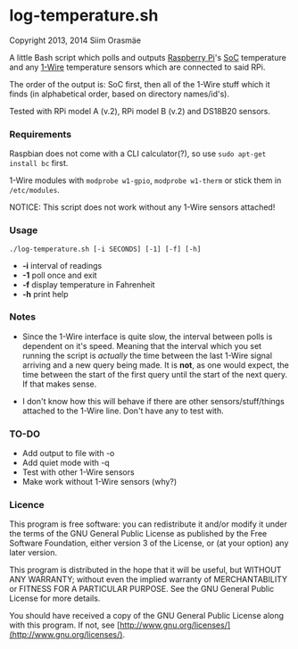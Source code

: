 # log-temperature.sh

Copyright 2013, 2014 Siim Orasmäe

A little Bash script which polls and outputs [Raspberry Pi](http://www.raspberrypi.org)'s [SoC](http://en.wikipedia.org/wiki/System_on_a_chip) temperature and any [1-Wire](http://en.wikipedia.org/wiki/1-Wire) temperature sensors which are connected to said RPi.

The order of the output is: SoC first, then all of the 1-Wire stuff which it finds (in alphabetical order, based on directory names/id's).

Tested with RPi model A (v.2), RPi model B (v.2) and DS18B20 sensors.

### Requirements

Raspbian does not come with a CLI calculator(?), so use `sudo apt-get install bc` first.

1-Wire modules with `modprobe w1-gpio`, `modprobe w1-therm` or stick them in `/etc/modules`.

NOTICE: This script does not work without any 1-Wire sensors attached!

### Usage

`./log-temperature.sh [-i SECONDS] [-1] [-f] [-h]`

* **-i**	interval of readings
* **-1**	poll once and exit
* **-f**	display temperature in Fahrenheit
* **-h**	print help

### Notes

* Since the 1-Wire interface is quite slow, the interval between polls is dependent on it's speed. Meaning that the interval which you set running the script is *actually* the time between the last 1-Wire signal arriving and a new query being made. It is **not**, as one would expect, the time between the start of the first query until the start of the next query. If that makes sense.

* I don't know how this will behave if there are other sensors/stuff/things attached to the 1-Wire line. Don't have any to test with.

### TO-DO

* Add output to file with -o
* Add quiet mode with -q
* Test with other 1-Wire sensors
* Make work without 1-Wire sensors (why?)

### Licence

This program is free software: you can redistribute it and/or modify it under the terms of the GNU General Public License as published by the Free Software Foundation, either version 3 of the License, or (at your option) any later version.

This program is distributed in the hope that it will be useful, but WITHOUT ANY WARRANTY; without even the implied warranty of MERCHANTABILITY or FITNESS FOR A PARTICULAR PURPOSE.  See the GNU General Public License for more details.

You should have received a copy of the GNU General Public License along with this program.  If not, see [http://www.gnu.org/licenses/](http://www.gnu.org/licenses/).